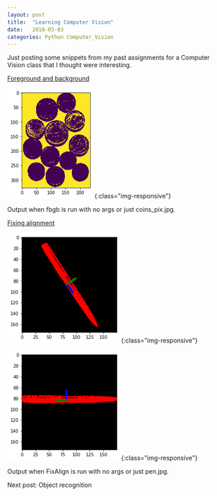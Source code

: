 ```yaml
---
layout: post
title:  "Learning Computer Vision"
date:   2018-03-03
categories: Python Computer_Vision
---
```

Just posting some snippets from my past assignments for a Computer Vision class
that I thought were interesting.

[Foreground and background][fgbg]

![ss1](/images/fgbg.png){:class="img-responsive"}

Output when fbgb is run with no args or just coins_pix.jpg.

[Fixing alignment][FixAlign]

![ss2](/images/FixAlign1.png){:class="img-responsive"}

![ss3](/images/FixAlign2.png){:class="img-responsive"}

Output when FixAlign is run with no args or just pen.jpg.

[fgbg]: https://github.com/jhc010/Python-Programs/blob/master/fgbg.py
[FixAlign]:   https://github.com/jhc010/Python-Programs/blob/master/FixAlign.py

Next post: Object recognition

